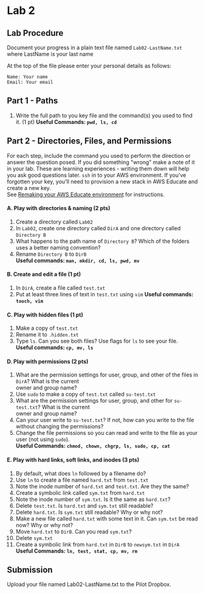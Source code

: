 # Lab 2

## Lab Procedure
Document your progress in a plain text file named `Lab02-LastName.txt`  
where LastName is your last name

At the top of the file please enter your personal details as follows:
```
Name: Your name
Email: Your email

```
## Part 1 - Paths
1. Write the full path to you key file and the command(s) you used to find it. (1 pt)
**Useful Commands: `pwd, ls, cd`**

## Part 2 - Directories, Files, and Permissions
For each step, include the command you used to perform the direction or answer the question posed.  If you did something "wrong" make a note of it in your lab.  These are learning experiences - writing them down will help you ask good questions later.
`ssh` in to your AWS environment.  If you've forgotten your key, you'll need to provision a new stack in AWS Educate and create a new key.  
See [Remaking your AWS Educate environment](../../..) for instructions.

#### A. Play with directories & naming (2 pts)
1. Create a directory called `Lab02`
2. In `Lab02`, create one directory called `DirA` and one directory called `Directory B`
3. What happens to the path name of `Directory B`?  Which of the folders uses a better naming convention?
4. Rename `Directory B` to `DirB`  
**Useful commands: `man, mkdir, cd, ls, pwd, mv`**

#### B. Create and edit a file (1 pt)
1. In `DirA`, create a file called `test.txt`
2. Put at least three lines of text in `test.txt` using `vim`
**Useful commands: `touch, vim`**

#### C. Play with hidden files (1 pt)
1. Make a copy of `test.txt`
2. Rename it to `.hidden.txt`
3. Type `ls`.  Can you see both files?  Use flags for `ls` to see your file.  
**Useful commands: `cp, mv, ls`**

#### D. Play with permissions (2 pts)
1. What are the permission settings for user, group, and other of the files in `DirA`?  What is the current  
owner and group name?  
2. Use `sudo` to make a copy of `test.txt` called `su-test.txt`
3. What are the permission settings for user, group, and other for `su-test.txt`?  What is the current  
owner and group name?
4. Can your user write to `su-test.txt`?  If not, how can you write to the file without changing the permissions? 
5. Change the file permissions so you can read and write to the file as your user (not using `sudo`).  
**Useful Commands: `chmod, chown, chgrp, ls, sudo, cp, cat`**

#### E. Play with hard links, soft links, and inodes (3 pts)
1. By default, what does `ln` followed by a filename do?  
2. Use `ln` to create a file named `hard.txt` from `test.txt`
3. Note the inode number of `hard.txt` and `test.txt`.  Are they the same?
4. Create a symbolic link called `sym.txt` from `hard.txt`
5. Note the inode number of `sym.txt`.  Is it the same as `hard.txt`?
6. Delete `test.txt`.  Is `hard.txt` and `sym.txt` still readable?
7. Delete `hard.txt`.  Is `sym.txt` still readable?  Why or why not?
8. Make a new file called `hard.txt` with some text in it.  Can `sym.txt` be read now?  Why or why not?
9. Move `hard.txt` to `DirB`.  Can you read `sym.txt`?
10. Delete `sym.txt`
11. Create a symbolic link from `hard.txt` in `DirB` to `newsym.txt` in `DirA`  
**Useful Commands: `ln, test, stat, cp, mv, rm`**

## Submission
Upload your file named Lab02-LastName.txt to the Pilot Dropbox.